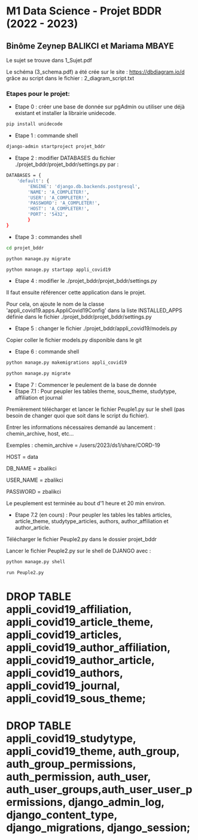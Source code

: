 # M1 Data Science - Projet BDDR (2022 - 2023)

## Binôme Zeynep BALIKCI et Mariama MBAYE


Le sujet se trouve dans 1_Sujet.pdf

Le schéma (3_schema.pdf) a été crée sur le site : https://dbdiagram.io/d   grâce au script dans le fichier : 2_diagram_script.txt

### Etapes pour le projet:

- Etape 0 : créer une base de donnée sur pgAdmin ou utiliser une déjà existant et installer la librairie unidecode.

```bash
pip install unidecode
```

- Etape 1 : commande shell 
```bash
django-admin startproject projet_bddr
```
- Etape 2 : modifier DATABASES du fichier ./projet_bddr/projet_bddr/settings.py  par :
```bash
DATABASES = {
    'default': {
        'ENGINE': 'django.db.backends.postgresql',
        'NAME': 'A_COMPLETER!',
        'USER': 'A_COMPLETER!',
        'PASSWORD': 'A_COMPLETER!',
        'HOST': 'A_COMPLETER!',
        'PORT': '5432',
        }
}
```
- Etape 3 : commandes shell 
```bash
cd projet_bddr
```
```bash
python manage.py migrate
```
```bash
python manage.py startapp appli_covid19
```
- Etape 4 : modifier le ./projet_bddr/projet_bddr/settings.py 

Il faut ensuite référencer cette application dans le projet.

Pour cela, on ajoute le nom de la classe 'appli_covid19.apps.AppliCovid19Config' dans la liste INSTALLED_APPS définie dans le fichier ./projet_bddr/projet_bddr/settings.py

- Etape 5 : changer le fichier ./projet_bddr/appli_covid19/models.py

Copier coller le fichier models.py disponible dans le git

- Etape 6 : commande shell 
```bash
python manage.py makemigrations appli_covid19
```
```bash
python manage.py migrate
```

- Etape 7 : Commencer le peulement de la base de donnée 
- Etape 7.1 : Pour peupler les tables theme, sous_theme, studytype, affiliation et journal

Premièrement télécharger et lancer le fichier Peuple1.py sur le shell (pas besoin de changer quoi que soit dans le script du fichier).

Entrer les informations nécessaires demandé au lancement : chemin_archive, host, etc...

Exemples : chemin_archive = /users/2023/ds1/share/CORD-19

HOST = data

DB_NAME = zbalikci

USER_NAME = zbalikci 

PASSWORD = zbalikci

Le peuplement est terminée au bout d'1 heure et 20 min environ.

- Etape 7.2 (en cours) : Pour peupler les tables les tables articles, article_theme, studytype_articles, authors, author_affiliation et author_article.

Télécharger le fichier Peuple2.py dans le dossier projet_bddr

Lancer le fichier Peuple2.py sur le shell de DJANGO avec : 
```bash
python manage.py shell
```
```bash
run Peuple2.py
```
# DROP TABLE appli_covid19_affiliation, appli_covid19_article_theme, appli_covid19_articles, appli_covid19_author_affiliation, appli_covid19_author_article, appli_covid19_authors, appli_covid19_journal, appli_covid19_sous_theme;
# DROP TABLE appli_covid19_studytype, appli_covid19_theme, auth_group, auth_group_permissions, auth_permission, auth_user, auth_user_groups,auth_user_user_permissions, django_admin_log, django_content_type, django_migrations, django_session;

